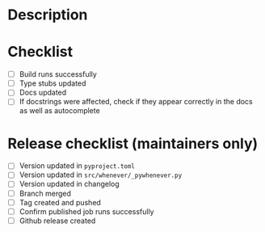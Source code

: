 # Description

<!-- add a description of your changes here -->

# Checklist

- [ ] Build runs successfully
- [ ] Type stubs updated
- [ ] Docs updated
- [ ] If docstrings were affected, check if they appear correctly in the docs as well as autocomplete

# Release checklist (maintainers only)

- [ ] Version updated in ``pyproject.toml``
- [ ] Version updated in ``src/whenever/_pywhenever.py``
- [ ] Version updated in changelog
- [ ] Branch merged
- [ ] Tag created and pushed
- [ ] Confirm published job runs successfully
- [ ] Github release created
